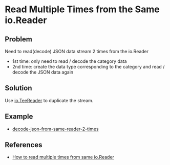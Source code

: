 # Read Multiple Times from the Same io.Reader

## Problem
Need to read(decode) JSON data stream 2 times from the io.Reader
* 1st time: only need to read / decode the category data
* 2nd time: create the data type corresponding to the category and read / decode the JSON data again

## Solution
Use [io.TeeReader](https://pkg.go.dev/io#TeeReader) to duplicate the stream.

## Example
* [decode-json-from-same-reader-2-times](https://github.com/northbright/decode-json-from-same-reader-2-times)

## References
* [How to read multiple times from same io.Reader](https://stackoverflow.com/questions/39791021/how-to-read-multiple-times-from-same-io-reader)
